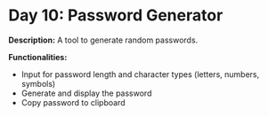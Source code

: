 # Day 10: Password Generator

**Description:** A tool to generate random passwords.

**Functionalities:**

- Input for password length and character types (letters, numbers, symbols)
- Generate and display the password
- Copy password to clipboard